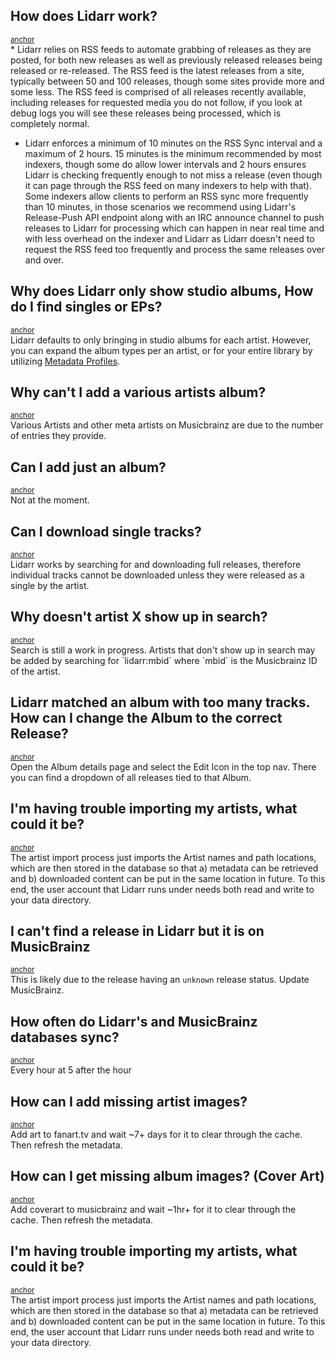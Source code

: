 How does Lidarr work?
---------------------

<span id="how_does_lidarr_work"><small>[anchor](#how_does_lidarr_work "wikilink")</small></span>\
\* Lidarr relies on RSS feeds to automate grabbing of releases as they
are posted, for both new releases as well as previously released
releases being released or re-released. The RSS feed is the latest
releases from a site, typically between 50 and 100 releases, though some
sites provide more and some less. The RSS feed is comprised of all
releases recently available, including releases for requested media you
do not follow, if you look at debug logs you will see these releases
being processed, which is completely normal.

-   Lidarr enforces a minimum of 10 minutes on the RSS Sync interval and
    a maximum of 2 hours. 15 minutes is the minimum recommended by most
    indexers, though some do allow lower intervals and 2 hours ensures
    Lidarr is checking frequently enough to not miss a release (even
    though it can page through the RSS feed on many indexers to help
    with that). Some indexers allow clients to perform an RSS sync more
    frequently than 10 minutes, in those scenarios we recommend using
    Lidarr\'s Release-Push API endpoint along with an IRC announce
    channel to push releases to Lidarr for processing which can happen
    in near real time and with less overhead on the indexer and Lidarr
    as Lidarr doesn't need to request the RSS feed too frequently and
    process the same releases over and over.

Why does Lidarr only show studio albums, How do I find singles or EPs?
----------------------------------------------------------------------

<span id="why_does_lidarr_only_show_studio_albums_how_do_i_find_singles_or_eps"><small>[anchor](#why_does_lidarr_only_show_studio_albums_how_do_i_find_singles_or_eps "wikilink")</small></span>\
Lidarr defaults to only bringing in studio albums for each artist.
However, you can expand the album types per an artist, or for your
entire library by utilizing [Metadata
Profiles](Lidarr_Settings#Metadata_Profiles "wikilink").

Why can\'t I add a various artists album?
-----------------------------------------

<span id="why_cant_i_add_a_various_artists_album"><small>[anchor](#why_cant_i_add_a_various_artists_album "wikilink")</small></span>\
Various Artists and other meta artists on Musicbrainz are due to the
number of entries they provide.

Can I add just an album?
------------------------

<span id="can_i_add_just_an_album"><small>[anchor](#an_i_add_just_an_album "wikilink")</small></span>\
Not at the moment.

Can I download single tracks?
-----------------------------

<span id="can_i_download_single_tracks"><small>[anchor](#can_i_download_single_tracks "wikilink")</small></span>\
Lidarr works by searching for and downloading full releases, therefore
individual tracks cannot be downloaded unless they were released as a
single by the artist.

Why doesn\'t artist X show up in search?
----------------------------------------

<span id="why_doesnt_artist_x_show_up_in_search"><small>[anchor](#why_doesnt_artist_x_show_up_in_search "wikilink")</small></span>\
Search is still a work in progress. Artists that don\'t show up in
search may be added by searching for \`lidarr:mbid\` where \`mbid\` is
the Musicbrainz ID of the artist.

Lidarr matched an album with too many tracks. How can I change the Album to the correct Release?
------------------------------------------------------------------------------------------------

<span id="lidarr_matched_an_album_with_too_many_tracks_how_can_i_change_thealbum_to_the_correct_release"><small>[anchor](#lidarr_matched_an_album_with_too_many_tracks_how_can_i_change_thealbum_to_the_correct_release "wikilink")</small></span>\
Open the Album details page and select the Edit Icon in the top nav.
There you can find a dropdown of all releases tied to that Album.

I\'m having trouble importing my artists, what could it be?
-----------------------------------------------------------

<span id="im_having_trouble_importing_my_artists_what_could_it_be"><small>[anchor](#im_having_trouble_importing_my_artists_what_could_it_be "wikilink")</small></span>\
The artist import process just imports the Artist names and path
locations, which are then stored in the database so that a) metadata can
be retrieved and b) downloaded content can be put in the same location
in future. To this end, the user account that Lidarr runs under needs
both read and write to your data directory.

I can\'t find a release in Lidarr but it is on MusicBrainz
----------------------------------------------------------

<span id="cant_find_release_lidarr_on_mb"><small>[anchor](#cant_find_release_lidarr_on_mb "wikilink")</small></span>\
This is likely due to the release having an `unknown` release status.
Update MusicBrainz.

How often do Lidarr\'s and MusicBrainz databases sync?
------------------------------------------------------

<span id="lidarr_mb_db_sync"><small>[anchor](#lidarr_mb_db_sync "wikilink")</small></span>\
Every hour at 5 after the hour

How can I add missing artist images?
------------------------------------

<span id="missing_artist_images"><small>[anchor](#missing_artist_images "wikilink")</small></span>\
Add art to fanart.tv and wait \~7+ days for it to clear through the
cache. Then refresh the metadata.

How can I get missing album images? (Cover Art)
-----------------------------------------------

<span id="missing_album_images"><small>[anchor](#missing_album_images "wikilink")</small></span>\
Add coverart to musicbrainz and wait \~1hr+ for it to clear through the
cache. Then refresh the metadata.

I\'m having trouble importing my artists, what could it be?
-----------------------------------------------------------

<span id="im_having_trouble_importing_my_artists_what_could_it_be"><small>[anchor](#im_having_trouble_importing_my_artists_what_could_it_be "wikilink")</small></span>\
The artist import process just imports the Artist names and path
locations, which are then stored in the database so that a) metadata can
be retrieved and b) downloaded content can be put in the same location
in future. To this end, the user account that Lidarr runs under needs
both read and write to your data directory.
